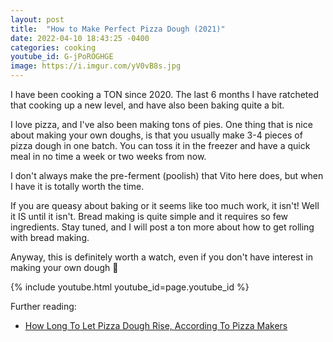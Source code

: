 ```yaml
---
layout: post
title:  "How to Make Perfect Pizza Dough (2021)"
date: 2022-04-10 18:43:25 -0400
categories: cooking
youtube_id: G-jPoROGHGE
image: https://i.imgur.com/yV0vB8s.jpg
---
```

I have been cooking a TON since 2020. The last 6 months I have ratcheted that cooking up a new level, and have also been baking quite a bit.

I love pizza, and I've also been making tons of pies. One thing that is nice about making your own doughs, is that you usually make 3-4 pieces of pizza dough in one batch. You can toss it in the freezer and have a quick meal in no time a week or two weeks from now.

I don't always make the pre-ferment (poolish) that Vito here does, but when I have it is totally worth the time.

If you are queasy about baking or it seems like too much work, it isn't! Well it IS until it isn't. Bread making is quite simple and it requires so few ingredients. Stay tuned, and I will post a ton more about how to get rolling with bread making.

Anyway, this is definitely worth a watch, even if you don't have interest in making your own dough 🍕

{% include youtube.html youtube_id=page.youtube_id %}

Further reading:
* [How Long To Let Pizza Dough Rise, According To Pizza Makers](https://www.huffpost.com/entry/pizza-dough-rise-time_l_5d7299f9e4b07521022bca8f)

